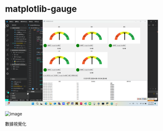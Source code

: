 # matplotlib-gauge

![替代文字](https://github.com/jacketorton135/matplotlib-gauge/blob/main/%E6%93%B7%E5%8F%96_2024_08_18_04_28_49_444.png?raw=true)

![image](https://github.com/user-attachments/assets/9adcdec6-ccd8-4441-81c5-83bbb6cf6eed)

數據視覺化
